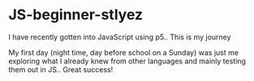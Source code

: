 # JS-beginner-stlyez
I have recently gotten into JavaScript using p5.. This is my journey

My first day (night time, day before school on a Sunday) was just me exploring what I already knew from other languages and mainly testing them out in JS.. Great success!
